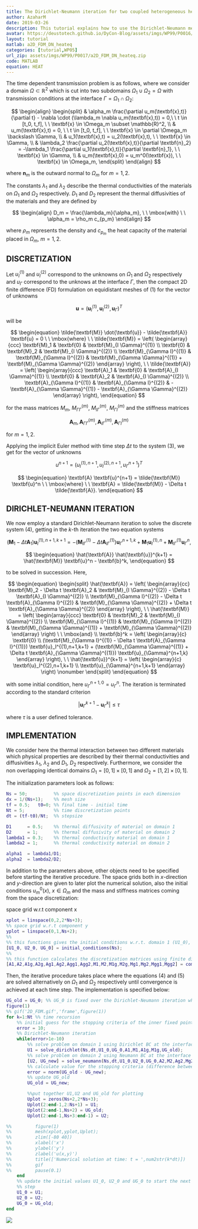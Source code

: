 ```yaml
---
title: The Dirichlet-Neumann iteration for two coupled heterogeneous heat equations
author: AzaharM
date: 2019-03-26
description: This tutorial explains how to use the Dirichlet-Neumann method to coordinate the numerical solutions of two linear heat equations with strong jumps in the material coefficients accross a common interface.
avatar: https://deustotech.github.io/DyCon-Blog/assets/imgs/WP99/P0016/2D_FDM.gif
layout: tutorial
matlab: a2D_FDM_DN_heateq
categories: [tutorial,WP05]
url_zip: assets/imgs/WP99/P0017/a2D_FDM_DN_heateq.zip
code: MATLAB
equation: HEAT
---
```


The time dependent transmission problem is as follows, where we consider a domain $\Omega \subset \mathbb{R}^2$ which is cut into two subdomains $\Omega_1 \cup \Omega_2 = \Omega$ with transmission conditions at the interface $\Gamma = \Omega_1 \cap \Omega_2$:


$$ \begin{align} \begin{split} & \alpha_m \frac{\partial u_m(\textbf{x},t)}{\partial t} - \nabla \cdot (\lambda_m  \nabla u_m(\textbf{x},t)) = 0,\  \  t \in [t_0, t_f],  \  \  \textbf{x} \in \Omega_m \subset \mathbb{R}^2, \\ & u_m(\textbf{x},t) = 0, \  \  t \in [t_0, t_f], \  \  \textbf{x} \in \partial \Omega_m \backslash \Gamma, \\ & u_1(\textbf{x},t) = u_2(\textbf{x},t), \  \  \textbf{x} \in \Gamma, \\ & \lambda_2 \frac{\partial u_2(\textbf{x},t)}{\partial \textbf{n}_2} = -\lambda_1 \frac{\partial u_1(\textbf{x},t)}{\partial \textbf{n}_1}, \  \  \textbf{x} \in \Gamma, \\ & u_m(\textbf{x},0) = u_m^0(\textbf{x}), \  \  \textbf{x} \in \Omega_m, \end{split} \end{align} $$


where $\textbf{n}_m$ is the outward normal to $\Omega_m$ for $m=1,2$.


The constants $\lambda_1$ and $\lambda_2$ describe the thermal conductivities of the materials on $\Omega_1$ and $\Omega_2$ respectively. $D_1$ and $D_2$ represent the thermal diffusivities of the materials and they are defined by


$$ \begin{align} D_m = \frac{\lambda_m}{\alpha_m}, \  \  \mbox{with} \  \  \alpha_m = \rho_m c_{p_m} \end{align} $$


where $\rho_m$ represents the density and $c_{p_m}$ the heat capacity of the material placed in $\Omega_m$, $m=1,2$.

## DISCRETIZATION


Let $u_I^{(1)}$ and $u_I^{(2)}$ correspond to the unknowns on $\Omega_1$ and $\Omega_2$ respectively and $u_{\Gamma}$ correspond to the unknows at the interface $\Gamma$, then the compact 2D finite difference (FD) formulation on equidistant meshes of (1) for the vector of unknowns


$$ \textbf{u} = (\textbf{u}_I^{(1)}, \textbf{u}_I^{(2)}, \textbf{u}_{\Gamma})^T $$


will be


$$ \begin{equation} \tilde{\textbf{M}} \dot{\textbf{u}} - \tilde{\textbf{A}} \textbf{u} = 0 \  \  \mbox{where} \  \  \tilde{\textbf{M}} = \left( \begin{array}{ccc} \textbf{M}_1 & \textbf{0} & \textbf{M}_{I \Gamma}^{(1)} \\ \textbf{0} & \textbf{M}_2 & \textbf{M}_{I \Gamma}^{(2)} \\ \textbf{M}_{\Gamma I}^{(1)} & \textbf{M}_{\Gamma I}^{(2)} & \textbf{M}_{\Gamma \Gamma}^{(1)} + \textbf{M}_{\Gamma \Gamma}^{(2)} \end{array} \right), \  \  \tilde{\textbf{A}} = \left( \begin{array}{ccc} \textbf{A}_1 & \textbf{0} & \textbf{A}_{I \Gamma}^{(1)} \\ \textbf{0} & \textbf{A}_2 & \textbf{A}_{I \Gamma}^{(2)} \\ \textbf{A}_{\Gamma I}^{(1)} & \textbf{A}_{\Gamma I}^{(2)} & -\textbf{A}_{\Gamma \Gamma}^{(1)} - \textbf{A}_{\Gamma \Gamma}^{(2)} \end{array} \right), \end{equation} $$


for the mass matrices $M_m$, $M_{\Gamma \Gamma}^{(m)}$, $M_{I \Gamma}^{(m)}$, $M_{\Gamma I}^{(m)}$ and the stiffness matrices


$$\textbf{A}_m, \textbf{A}_{\Gamma \Gamma}^{(m)}, \textbf{A}_{I \Gamma}^{(m)}, \textbf{A}_{\Gamma I}^{(m)} $$


for $m=1,2$.


Applying the implicit Euler method with time step $\Delta t$ to the system (3), we get for the vector of unknowns


$$ u^{n+1} = (u_I^{(1),n+1}, u_I^{(2),n+1}, u_{\Gamma}^{n+1})^T$$


$$ \begin{equation} \textbf{A} \textbf{u}^{n+1} = \tilde{\textbf{M}} \textbf{u}^n \  \  \mbox{where} \  \  \textbf{A} = \tilde{\textbf{M}} - \Delta t \tilde{\textbf{A}}. \end{equation} $$

## DIRICHLET-NEUMANN ITERATION


We now employ a standard Dirichlet-Neumann iteration to solve the discrete system (4), getting in the $k$-th iteration the two equation systems


$$ \begin{equation} (\textbf{M}_1 - \Delta t \textbf{A}_1) \textbf{u}_I^{(1),n+1,k+1} = -(\textbf{M}_{I \Gamma}^{(1)} - \Delta t \textbf{A}_{I \Gamma}^{(1)}) \textbf{u}_{\Gamma}^{n+1,k} + \textbf{M}_1 \textbf{u}_I^{(1),n} + \textbf{M}_{I \Gamma}^{(1)} \textbf{u}_{\Gamma}^n, \end{equation} $$


$$ \begin{equation} \hat{\textbf{A}} \hat{\textbf{u}}^{k+1} = \hat{\textbf{M}} \textbf{u}^n - \textbf{b}^k, \end{equation} $$


to be solved in succession. Here,


$$ \begin{equation} \begin{split} \hat{\textbf{A}} = \left( \begin{array}{cc} \textbf{M}_2 - \Delta t \textbf{A}_2 & \textbf{M}_{I \Gamma}^{(2)} - \Delta t \textbf{A}_{I \Gamma}^{(2)} \\ \textbf{M}_{\Gamma I}^{(2)} - \Delta t \textbf{A}_{\Gamma I}^{(2)} & \textbf{M}_{\Gamma \Gamma}^{(2)} + \Delta t \textbf{A}_{\Gamma \Gamma}^{(2)} \end{array} \right), \  \  \hat{\textbf{M}} = \left( \begin{array}{ccc} \textbf{0} & \textbf{M}_2 & \textbf{M}_{I \Gamma}^{(2)} \\ \textbf{M}_{\Gamma I}^{(1)} & \textbf{M}_{\Gamma I}^{(2)} & \textbf{M}_{\Gamma \Gamma}^{(1)} + \textbf{M}_{\Gamma \Gamma}^{(2)} \end{array} \right) \  \  \mbox{and} \\ \textbf{b}^k = \left( \begin{array}{c} \textbf{0} \\ (\textbf{M}_{\Gamma I}^{(1)} - \Delta t \textbf{A}_{\Gamma I}^{(1)}) \textbf{u}_I^{(1),n+1,k+1} + (\textbf{M}_{\Gamma \Gamma}^{(1)} + \Delta t \textbf{A}_{\Gamma \Gamma}^{(1)}) \textbf{u}_{\Gamma}^{n+1,k} \end{array} \right),  \  \  \hat{\textbf{u}}^{k+1} = \left( \begin{array}{c} \textbf{u}_I^{(2),n+1,k+1} \\ \textbf{u}_{\Gamma}^{n+1,k+1} \end{array} \right) \nonumber \end{split} \end{equation} $$


with some initial condition, here $u_{\Gamma}^{n+1,0} = u_{\Gamma}^{n}$. The iteration is terminated according to the standard criterion


$$ \vert \textbf{u}_{\Gamma}^{k+1} - \textbf{u}_{\Gamma}^k \vert \leq \tau $$


where $\tau$ is a user defined tolerance.

## IMPLEMENTATION


We consider here the thermal interaction between two different materials which physical properties are described by their thermal conductivities and diffusivities $\lambda_1$, $\lambda_2$ and $D_1$, $D_2$ respectively. Furthermore, we consider the non overlapping identical domains $\Omega_1 = [0,1] \times [0,1]$ and $\Omega_2 = [1,2] \times [0,1]$.


The initialization parameters look as follows:

```matlab
Ns = 50;          %% space discretization points in each dimension
dx = 1/(Ns+1);    %% mesh size
tf = 0.5;   t0=0; %% final time - initial time
Nt = 5;           %% time discretization points
dt = (tf-t0)/Nt;  %% stepsize
```

```matlab
D1      = 0.5;    %% thermal diffusivity of material on domain 1
D2      = 1;      %% thermal diffusivity of material on domain 2
lambda1 = 0.3;    %% thermal conductivity material on domain 1
lambda2 = 1;      %% thermal conductivity material on domain 2
```

```matlab
alpha1  = lambda1/D1;
alpha2  = lambda2/D2;
```


In addition to the parameters above, other objects need to be specified before starting the iterative procedure. The space grids both in $x$-direction and $y$-direction are given to later plot the numerical solution, also the initial conditions $u_m^0(x)$, $x \in \Omega_m$ and the mass and stiffness matrices coming from the space discretization:


space grid w.r.t component x

```matlab
xplot = linspace(0,2,2*Ns+3);
%% space grid w.r.t component y
yplot = linspace(0,1,Ns+2);
%%
%% this functions gives the initial conditions w.r.t. domain 1 (U1_0), domain 2 (U2_0) and interface unknowns (UG_0).
[U1_0, U2_0, UG_0] = initial_conditions(Ns);
%%
%% this function calculates the discretization matrices using finite differences
[A1,A2,A1g,A2g,Ag1,Ag2,Agg1,Agg2,M1,M2,M1g,M2g,Mg1,Mg2,Mgg1,Mgg2] = compute_matrices(Ns,lambda1,lambda2,alpha1,alpha2);
```


Then, the iterative procedure takes place where the equations (4) and (5) are solved alternatively on $\Omega_1$ and $\Omega_2$ respectively until convergence is achieved at each time step. The implementation is specified below:

```matlab
UG_old = UG_0; %% UG_0 is fixed over the Dirichlet-Neumann iteration while UG_old is being updated
figure(1)
%% gif('2D_FDM.gif','frame',figure(1))
for k=1:Nt %% time recursion
    %% initial guess for the stopping criteria of the inner fixed point iteration
    error = 10;
    %% Dirichlet-Neumann iteration
    while(error>1e-10)
        %% solve problem on domain 1 using Dirichlet BC at the interface
        U1 = solve_dirichlet(Ns,dt,U1_0,UG_0,A1,M1,A1g,M1g,UG_old);
        %% solve problem on domain 2 using Neumann BC at the interface
        [U2, UG_new] = solve_neumann(Ns,dt,U1_0,U2_0,UG_0,A2,M2,Ag2,Mg2,A2g,M2g,Agg1,Agg2,Mgg1,Mgg2,Ag1,Mg1,U1,UG_old);
        %% calculate value for the stopping criteria (difference between two consecutive iterates at the interface)
        error = norm(UG_old - UG_new);
        %% update UG_old
        UG_old = UG_new;

        %%put together U1,U2 and UG_old for plotting
        Uplot = zeros(Ns+2,2*Ns+3);
        Uplot(2:end-1,2:Ns+1) = U1;
        Uplot(2:end-1,Ns+2) = UG_old;
        Uplot(2:end-1,Ns+3:end-1) = U2;

%%         figure(1)
%%         mesh(xplot,yplot,Uplot);
%%         zlim([-80 40])
%%         xlabel('x')
%%         ylabel('y')
%%         zlabel('u(x,y)')
%%         title(['Numerical solution at time: t = ',num2str(k*dt)])
%%         gif
%%         pause(0.1)
    end
    %% update the initial values U1_0, U2_0 and UG_0 to start the next time
    %% step
    U1_0 = U1;
    U2_0 = U2;
    UG_0 = UG_old;
end
```


![]({{site.url}}{{site.baseurl}}/assets/imgs/WP99/P0017/2D_FDM.gif)

